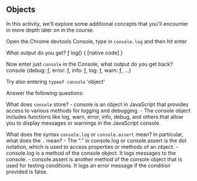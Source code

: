 ## Objects

In this activity, we'll explore some additional concepts that you'll encounter in more depth later on in the course.

Open the Chrome devtools Console, type in `console.log` and then hit enter

What output do you get?
    ƒ log() { [native code] }

Now enter just `console` in the Console, what output do you get back?
    console {debug: ƒ, error: ƒ, info: ƒ, log: ƒ, warn: ƒ, …}

Try also entering `typeof console`
    'object'

Answer the following questions:

What does `console` store?
    - console is an object in JavaScript that provides access to various methods for logging and debugging.
    - The console object includes functions like log, warn, error, info, debug, and others that allow you to  display messages or warnings in the JavaScript console.

What does the syntax `console.log` or `console.assert` mean? In particular, what does the `.` mean?
    - The "." in console.log or console.assert is the dot notation, which is used to access properties or methods of an object.
    - console.log is a method of the console object. It logs messages to the console.
    - console.assert is another method of the console object that is used for testing conditions. It logs an error message if the condition provided is false.